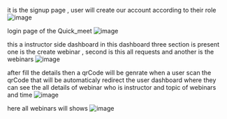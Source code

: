 it is the signup page , user will create our account according to their role
![image](https://github.com/user-attachments/assets/86bc9792-f8fc-4f7f-ac42-3d55d84beacd)

login page of the Quick_meet
![image](https://github.com/user-attachments/assets/2419f2ea-0110-4122-b452-3fb5b4a9bf62)

this a instructor side dashboard in this dashboard three section is present one is the create webinar , second is this all requests and another is the webinars
![image](https://github.com/user-attachments/assets/2d4a8344-3f6d-4b36-bbb2-f0a540b7f1fd)

after fill the details then a qrCode will be genrate  when a user scan the qrCode that will be automaticaly redirect the user dashboard where they can  see the all
details of webinar who is instructor and topic of webinars and time
![image](https://github.com/user-attachments/assets/65028364-c9a8-400b-b3c8-e7aff28d7249)

here all webinars will shows 
![image](https://github.com/user-attachments/assets/73174d87-599f-4178-bbfd-8914c5d248c5)



